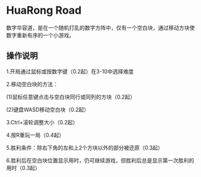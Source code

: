 # HuaRong Road

数字华容道，是在一个随机打乱的数字方阵中，仅有一个空白块，通过移动方块使数字重新有序的一个小游戏。

## 操作说明

1.开局通过鼠标或按数字键（0.2起）在3-10中选择难度

2.移动空白块的方法：

(1)鼠标任意键点击与空白块同行或同列的方块（0.2起）

(2)键盘WASD移动空白块（0.2起）

3.Ctrl+滚轮调整大小（0.2起）

4.按R重玩一局（0.4起）

5.胜利条件：除右下角的左和上2个方块以外的部分被还原（0.3起）

6.胜利后在空白块位置显示用时，仍可继续游戏，但胜利后总是显示第一次胜利的用时（0.3起）